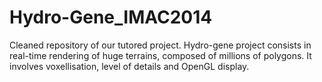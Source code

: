 Hydro-Gene_IMAC2014
===================

Cleaned repository of our tutored project. Hydro-gene project consists in real-time rendering of huge terrains, composed of millions of polygons. It involves voxellisation, level of details and OpenGL display.
